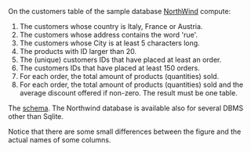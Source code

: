 On the customers table of the sample database [NorthWind](https://github.com/gdv/foundationsCS/raw/master/students/ex-data/Northwind/Northwind_large.sqlite) compute:


1.    The customers whose country is Italy, France or Austria.
1.    The customers whose address contains the word 'rue'.
1.    The customers whose City is at least 5 characters long.
1.    The products with ID larger than 20.
1.    The (unique) customers IDs that have placed at least an order.
1.    The customers IDs that have placed at least 150 orders.
1.    For each order, the total amount of products (quantities) sold.
1.    For each order, the total amount of products (quantities) sold and the average discount offered if non-zero. The result must be one table.



The [schema](https://github.com/gdv/foundationsCS/raw/master/students/ex-data/Northwind_ERD.png).
The Northwind database is available also for several DBMS other than
Sqlite.

Notice that there are some small differences between the figure and the
actual names of some columns.
